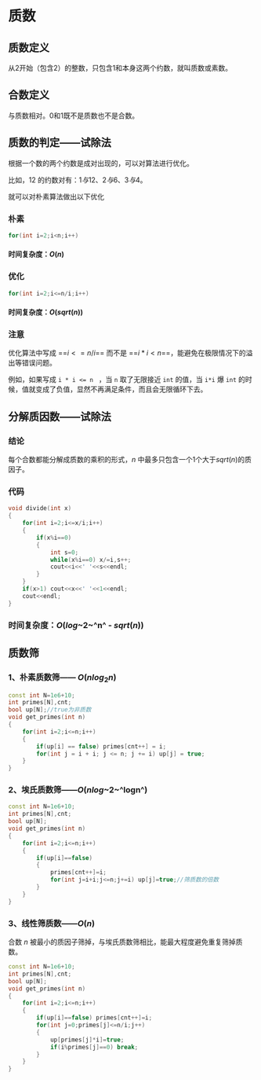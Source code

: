 # 质数



## 质数定义

从$2$开始（包含$2$）的整数，只包含1和本身这两个约数，就叫质数或素数。

## 合数定义

与质数相对。$0$和$1$既不是质数也不是合数。



## 质数的判定——试除法

根据一个数的两个约数是成对出现的，可以对算法进行优化。

比如，$12$ 的约数对有：$1与12、2与6、3与4$。

就可以对朴素算法做出以下优化

### 朴素

```c++
for(int i=2;i<n;i++)
```

#### 时间复杂度：$O(n)$

### 优化

```c++
for(int i=2;i<=n/i;i++)
```

#### 时间复杂度：$O(sqrt(n))$

### 注意

优化算法中写成 ==$i<=n/i$== 而不是 ==$i*i<n$==，能避免在极限情况下的溢出等错误问题。

例如，如果写成 `i * i <= n ` ，当 `n` 取了无限接近 `int` 的值，当 `i*i` 爆 `int` 的时候，值就变成了负值，显然不再满足条件，而且会无限循环下去。 



## 分解质因数——试除法

### 结论

每个合数都能分解成质数的乘积的形式，$n$ 中最多只包含一个1个大于$sqrt(n)$的质因子。

### 代码

```c++
void divide(int x)
{
	for(int i=2;i<=x/i;i++)
    {
        if(x%i==0)
        {
            int s=0;
            while(x%i==0) x/=i,s++;
            cout<<i<<' '<<s<<endl;
        }
    }
    if(x>1) cout<<x<<' '<<1<<endl;
    cout<<endl;
}
```

### 时间复杂度：$O(log$~2~^n^  - $sqrt(n))$



## 质数筛

### 1、朴素质数筛—— $O(nlog_2n)$

```c++
const int N=1e6+10;
int primes[N],cnt;
bool up[N];//true为非质数
void get_primes(int n)
{
    for(int i=2;i<=n;i++)
    {
        if(up[i] == false) primes[cnt++] = i;
        for(int j = i + i; j <= n; j += i) up[j] = true;
    }
}
```

### 2、埃氏质数筛——$O(nlog$~2~^logn^$)$

```c++
const int N=1e6+10;
int primes[N],cnt;
bool up[N];
void get_primes(int n)
{
    for(int i=2;i<=n;i++)
    {
        if(up[i]==false)
        {
            primes[cnt++]=i;
            for(int j=i+i;j<=n;j+=i) up[j]=true;//筛质数的倍数
        }
    }
}
```

### 3、线性筛质数——$O(n)$

合数 $n$ 被最小的质因子筛掉，与埃氏质数筛相比，能最大程度避免重复筛掉质数。

```c++
const int N=1e6+10;
int primes[N],cnt;
bool up[N];
void get_primes(int n)
{
    for(int i=2;i<=n;i++)
    {
        if(up[i]==false) primes[cnt++]=i;
        for(int j=0;primes[j]<=n/i;j++)
        {
            up[primes[j]*i]=true;
            if(i%primes[j]==0) break;
        }
    }
}
```

